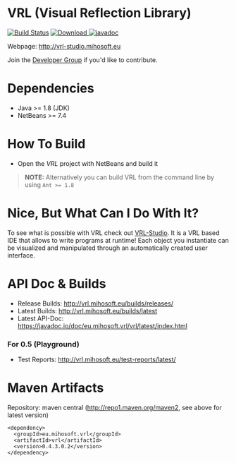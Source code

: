 VRL (Visual Reflection Library)
===============================

[![Build Status](https://travis-ci.org/VRL-Studio/VRL.svg?branch=master)](https://travis-ci.org/VRL-Studio/VRL) [ ![Download](https://api.bintray.com/packages/miho/VRL/vrl/images/download.svg) ](https://bintray.com/miho/VRL/vrl/_latestVersion) [![javadoc](https://javadoc.io/badge2/eu.mihosoft.vrl/vrl/javadoc.svg)](https://javadoc.io/doc/eu.mihosoft.vrl/vrl)

Webpage: http://vrl-studio.mihosoft.eu

Join the [Developer Group](https://groups.google.com/forum/#!forum/vrl-developers) if you'd like to contribute.

# Dependencies

- Java >= 1.8 (JDK)
- NetBeans >= 7.4

# How To Build

- Open the *VRL* project with NetBeans and build it

> **NOTE:** Alternatively you can build VRL from the command line by using `Ant >= 1.8` 

# Nice, But What Can I Do With It?

To see what is possible with VRL check out [VRL-Studio](http://vrl-studio.mihosoft.eu). It is a VRL based IDE that allows to write programs at runtime! Each object you instantiate can be visualized and manipulated through an automatically created user interface.

# API Doc & Builds

- Release Builds: http://vrl.mihosoft.eu/builds/releases/
- Latest Builds: http://vrl.mihosoft.eu/builds/latest
- Latest API-Doc: https://javadoc.io/doc/eu.mihosoft.vrl/vrl/latest/index.html

### For 0.5 (Playground)

- Test Reports: http://vrl.mihosoft.eu/test-reports/latest/

# Maven Artifacts

Repository: maven central (http://repo1.maven.org/maven2, see above for latest version)

    <dependency>
      <groupId>eu.mihosoft.vrl</groupId>
      <artifactId>vrl</artifactId>
      <version>0.4.3.0.2</version>
    </dependency>
